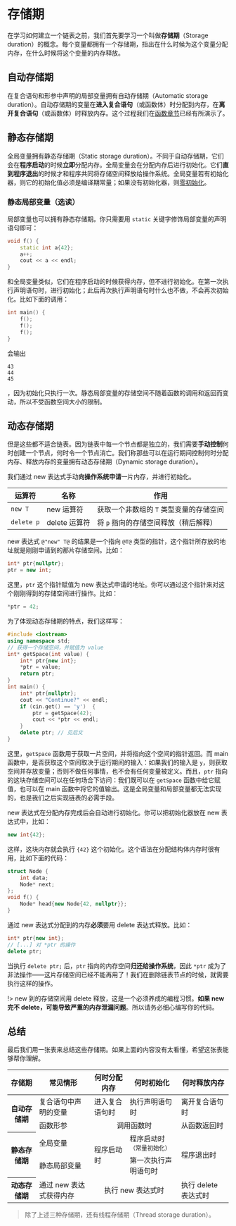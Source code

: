 # 存储期

在学习如何建立一个链表之前，我们首先要学习一个叫做**存储期**（Storage duration）的概念。每个变量都拥有一个存储期，指出在什么时候为这个变量分配内存，在什么时候将这个变量的内存释放。

## 自动存储期

在复合语句和形参中声明的局部变量拥有自动存储期（Automatic storage duration）。自动存储期的变量在**进入复合语句**（或函数体）时分配到内存，在**离开复合语句**（或函数体）时释放内存。这个过程我们在[函数章节](/ch03/function_execution.md#参数传递)已经有所演示了。

## 静态存储期

全局变量拥有静态存储期（Static storage duration）。不同于自动存储期，它们会在**程序启动**的时候**立即**分配内存。全局变量会在分配内存后进行初始化。它们**直到程序退出**的时候才和程序共同将存储空间释放给操作系统。全局变量若有初始化器，则它的初始化值必须是编译期常量；如果没有初始化器，则[零初始化](/ch04/array/array_init#idx_零初始化)。

### 静态局部变量（选读）

局部变量也可以拥有静态存储期。你只需要用 `static` 关键字修饰局部变量的声明语句即可：
```cpp
void f() {
    static int a{42};
    a++;
    cout << a << endl;
}
```
和全局变量类似，它们在程序启动的时候获得内存，但不进行初始化。在第一次执行声明语句时，进行初始化；此后再次执行声明语句时什么也不做，不会再次初始化。比如下面的调用：
```cpp
int main() {
    f();
    f();
    f();
}
```
会输出
```io
43
44
45
```
，因为初始化只执行一次。静态局部变量的存储空间不随着函数的调用和返回而变动，所以不受函数空间大小的限制。

## 动态存储期

但是这些都不适合链表。因为链表中每一个节点都是独立的，我们需要**手动控制**何时创建一个节点，何时令一个节点消亡。我们称那些可以在运行期间控制何时分配内存、释放内存的变量拥有动态存储期（Dynamic storage duration）。

我们通过 new 表达式手动**向操作系统申请**一片内存，并进行初始化。

| 运算符     | 名称          | 作用                                    |
| ---------- | ------------- | --------------------------------------- |
| `new T`    | new 运算符    | 获取一个非数组的 `T` 类型变量的存储空间 |
| `delete p` | delete 运算符 | 将 `p` 指向的存储空间释放（稍后解释）   |

new 表达式 `@"new" T@` 的结果是一个指向 `@T@` 类型的指针，这个指针所存放的地址就是刚刚申请到的那片存储空间。比如：
```cpp
int* ptr{nullptr};
ptr = new int;
```
这里，`ptr` 这个指针赋值为 new 表达式申请的地址。你可以通过这个指针来对这个刚刚得到的存储空间进行操作。比如：
```cpp
*ptr = 42;
```
为了体现动态存储期的特点，我们这样写：
```CPP
#include <iostream>
using namespace std;
// 获得一个存储空间，并赋值为 value
int* getSpace(int value) {
    int* ptr{new int};
    *ptr = value;
    return ptr;
}
int main() {
    int* ptr{nullptr};
    cout << "Continue?" << endl;
    if (cin.get() == 'y')  {
        ptr = getSpace(42);
        cout << *ptr << endl;
    }
    delete ptr; // 见后文
}
```
这里，`getSpace` 函数用于获取一片空间，并将指向这个空间的指针返回。而 main 函数中，是否获取这个空间取决于运行期间的输入：如果我们的输入是 `y`，则获取空间并存放变量；否则不做任何事情，也不会有任何变量被定义。而且，`ptr` 指向的这块存储空间可以在任何场合下访问：我们既可以在 `getSpace` 函数中给它赋值，也可以在 main 函数中将它的值输出。这是全局变量和局部变量都无法实现的，也是我们之后实现链表的必需手段。

new 表达式在分配内存完成后会自动进行初始化。你可以把初始化器放在 new 表达式中，比如：
```cpp
new int{42};
```
这样，这块内存就会执行 `{42}` 这个初始化。这个语法在分配结构体内存时很有用，比如下面的代码：
```cpp
struct Node {
    int data;
    Node* next;
};
void f() {
    Node* head{new Node{42, nullptr}};
}
```

通过 new 表达式分配到的内存**必须**要用 delete 表达式释放。比如：
```cpp
int* ptr{new int};
// [...] 对 *ptr 的操作
delete ptr;
```
当执行 `delete ptr;` 后，`ptr` 指向的内存空间**归还给操作系统**，因此 `*ptr` 成为了非法操作——这片存储空间已经不能再用了！我们在删除链表节点的时候，就需要执行这样的操作。

!> new 到的存储空间用 delete 释放，这是一个必须养成的编程习惯。**如果 new 完不 delete，可能导致严重的内存泄漏问题**。所以请务必细心编写你的代码。

## 总结

最后我们用一张表来总结这些存储期。如果上面的内容没有太看懂，希望这张表能够帮你理解。

<div class="table-wrapper">
<table>
<thead>
    <tr>
        <th>存储期</th>
        <th>常见情形</th>
        <th>何时分配内存</th>
        <th>何时初始化</th>
        <th>何时释放内存</th>
    </tr>
</thead>
<tbody>
    <tr>
        <th rowspan="2">自动存储期</th>
        <td>复合语句中声明的变量</td>
        <td>进入复合语句时</td>
        <td>执行声明语句时</td>
        <td>离开复合语句时</td>
    </tr>
    <tr>
        <td>函数形参</td>
        <td colspan="2" align="center">调用函数时</td>
        <td>从函数返回时</td>
    </tr>
    <tr>
        <th rowspan="2">静态存储期</th>
        <td>全局变量</td>
        <td rowspan="2">程序启动时</td>
        <td>程序启动时<sub>（常量初始化）</sub></td>
        <td rowspan="2">程序退出时</td>
    </tr>
    <tr>
        <td>静态局部变量</td>
        <td>第一次执行声明语句时</td>
    </tr>
    <tr>
        <th>动态存储期</th>
        <td>通过 new 表达式获得内存</td>
        <td colspan="2" align="center">执行 new 表达式时</td>
        <td>执行 delete 表达式时</td>
    </tr>
</tbody>
</table>
</div>

> 除了上述三种存储期，还有线程存储期（Thread storage duration）。
